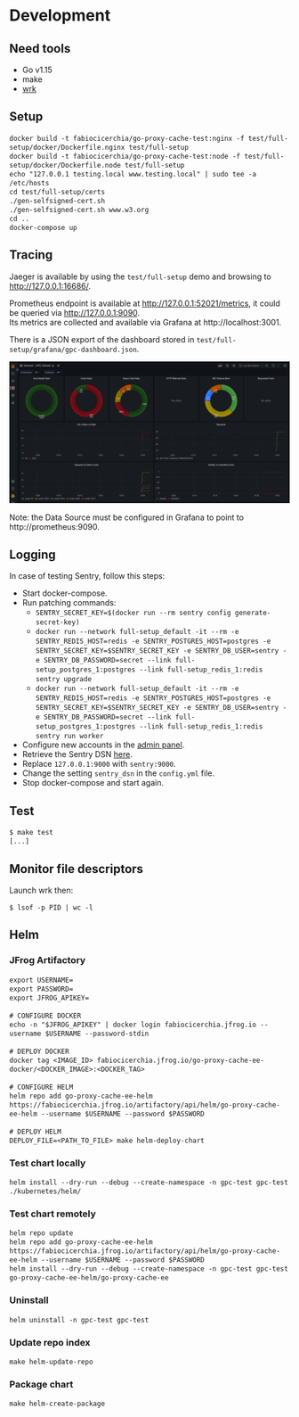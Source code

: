 # Development

## Need tools

- Go v1.15
- make
- [wrk](https://github.com/wg/wrk)

## Setup

```console
docker build -t fabiocicerchia/go-proxy-cache-test:nginx -f test/full-setup/docker/Dockerfile.nginx test/full-setup
docker build -t fabiocicerchia/go-proxy-cache-test:node -f test/full-setup/docker/Dockerfile.node test/full-setup
echo "127.0.0.1 testing.local www.testing.local" | sudo tee -a /etc/hosts
cd test/full-setup/certs
./gen-selfsigned-cert.sh
./gen-selfsigned-cert.sh www.w3.org
cd ..
docker-compose up
```

## Tracing

Jaeger is available by using the `test/full-setup` demo and browsing to http://127.0.0.1:16686/.

Prometheus endpoint is available at http://127.0.0.1:52021/metrics, it could be queried via http://127.0.0.1:9090.  
Its metrics are collected and available via Grafana at http://localhost:3001.

There is a JSON export of the dashboard stored in `test/full-setup/grafana/gpc-dashboard.json`.

![GPC Grafana Dashboard](grafana.png)

Note: the Data Source must be configured in Grafana to point to http://prometheus:9090.

## Logging

In case of testing Sentry, follow this steps:

- Start docker-compose.
- Run patching commands:
  - `SENTRY_SECRET_KEY=$(docker run --rm sentry config generate-secret-key)`
  - `docker run --network full-setup_default -it --rm -e SENTRY_REDIS_HOST=redis -e SENTRY_POSTGRES_HOST=postgres -e SENTRY_SECRET_KEY=$SENTRY_SECRET_KEY -e SENTRY_DB_USER=sentry -e SENTRY_DB_PASSWORD=secret --link full-setup_postgres_1:postgres --link full-setup_redis_1:redis sentry upgrade`
  - `docker run --network full-setup_default -it --rm -e SENTRY_REDIS_HOST=redis -e SENTRY_POSTGRES_HOST=postgres -e SENTRY_SECRET_KEY=$SENTRY_SECRET_KEY -e SENTRY_DB_USER=sentry -e SENTRY_DB_PASSWORD=secret --link full-setup_postgres_1:postgres --link full-setup_redis_1:redis sentry run worker`
- Configure new accounts in the [admin panel](http://127.0.0.1:9000/).
- Retrieve the Sentry DSN [here](http://127.0.0.1:9000/sentry/internal/getting-started/).
- Replace `127.0.0.1:9000` with `sentry:9000`.
- Change the setting `sentry_dsn` in the `config.yml` file.
- Stop docker-compose and start again.

## Test

```console
$ make test
[...]
```

## Monitor file descriptors

Launch wrk then:

```console
$ lsof -p PID | wc -l
```

## Helm

### JFrog Artifactory

```console
export USERNAME=
export PASSWORD=
export JFROG_APIKEY=

# CONFIGURE DOCKER
echo -n "$JFROG_APIKEY" | docker login fabiocicerchia.jfrog.io --username $USERNAME --password-stdin

# DEPLOY DOCKER
docker tag <IMAGE_ID> fabiocicerchia.jfrog.io/go-proxy-cache-ee-docker/<DOCKER_IMAGE>:<DOCKER_TAG>

# CONFIGURE HELM
helm repo add go-proxy-cache-ee-helm https://fabiocicerchia.jfrog.io/artifactory/api/helm/go-proxy-cache-ee-helm --username $USERNAME --password $PASSWORD

# DEPLOY HELM
DEPLOY_FILE=<PATH_TO_FILE> make helm-deploy-chart
```

### Test chart locally

```console
helm install --dry-run --debug --create-namespace -n gpc-test gpc-test ./kubernetes/helm/
```

### Test chart remotely

```console
helm repo update
helm repo add go-proxy-cache-ee-helm https://fabiocicerchia.jfrog.io/artifactory/api/helm/go-proxy-cache-ee-helm --username $USERNAME --password $PASSWORD
helm install --dry-run --debug --create-namespace -n gpc-test gpc-test go-proxy-cache-ee-helm/go-proxy-cache-ee
```

### Uninstall

```console
helm uninstall -n gpc-test gpc-test
```

### Update repo index

```console
make helm-update-repo
```

### Package chart

```console
make helm-create-package
```
